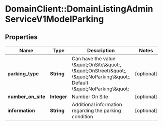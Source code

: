 # DomainClient::DomainListingAdminServiceV1ModelParking

## Properties
Name | Type | Description | Notes
------------ | ------------- | ------------- | -------------
**parking_type** | **String** | Can have the value \\\&quot;OnSite\\\&quot;, \\\&quot;OnStreet\\\&quot;, \\\&quot;NoParking\\\&quot;. Default \\\&quot;NoParking\\\&quot; | [optional] 
**number_on_site** | **Integer** | Number On Site | [optional] 
**information** | **String** | Additional information regarding the parking condition | [optional] 


